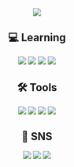 <p align="center">
  <a href="https://github.com/Tmdhoon2/github-readme-stats">
    <br><br><img src="https://github-readme-stats.vercel.app/api?username=Tmdhoon2&bg_color=30,e96443,904e95&title_color=fff&text_color=fff"/>
  </a>
  </p>

<div align="center">

  ## <b> 💻 Learning</b>

<img src="https://img.shields.io/badge/C-A8B9CC?style=flat-square&logo=C&logoColor=white"/>  <img src="https://img.shields.io/badge/Kotlin-7F52FF?style=flat-square&logo=Kotlin&logoColor=white"/>  <img src="https://img.shields.io/badge/Java-007396?style=flat-square&logo=java&logoColor=black"/>  <img src="https://img.shields.io/badge/Python-3776AB?style=flat-square&logo=Python&logoColor=black"/>


## <b> 🛠 Tools</b>
<img src="https://img.shields.io/badge/Android Studio-3DDC84?style=flat-square&logo=androidstudio&logoColor=white"/>  <img src="https://img.shields.io/badge/IntelliJ IDEA-000000?style=flat-square&logo=IntelliJ IDEA&logoColor=white"/>  <img src="https://img.shields.io/badge/Visual Studio-5C2D91?style=flat-square&logo=Visual Studio&logoColor=white"/>  <img src="https://img.shields.io/badge/Notion-000000?style=flat-square&logo=Notion&logoColor=white"/>  


## <b> 📱 SNS</b>
<img src="https://img.shields.io/badge/@Seung_hoon06-E4405F?style=flat-square&logo=instagram&logoColor=white"/>  <img src="https://img.shields.io/badge/정승훈-1877F2?style=flat-square&logo=facebook&logoColor=white"/> <img src="https://img.shields.io/badge/hks026naver@gmail.com-EA4335?style=flat-square&logo=gmail&logoColor=white"/></center>
</div>
